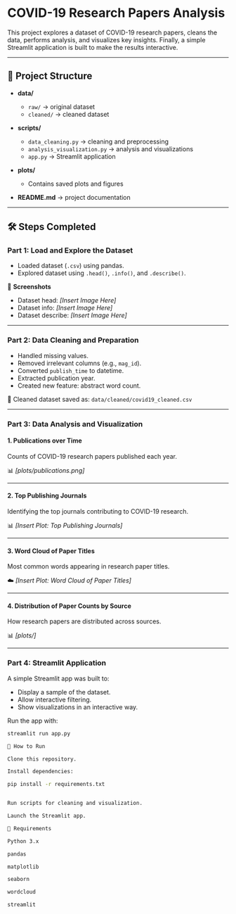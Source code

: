 # COVID-19 Research Papers Analysis

This project explores a dataset of COVID-19 research papers, cleans the data, performs analysis, and visualizes key insights. Finally, a simple Streamlit application is built to make the results interactive.

---

## 📂 Project Structure

- **data/**  
  - `raw/` → original dataset  
  - `cleaned/` → cleaned dataset  

- **scripts/**  
  - `data_cleaning.py` → cleaning and preprocessing  
  - `analysis_visualization.py` → analysis and visualizations  
  - `app.py` → Streamlit application  

- **plots/**  
  - Contains saved plots and figures  

- **README.md** → project documentation  

---

## 🛠️ Steps Completed

### Part 1: Load and Explore the Dataset
- Loaded dataset (`.csv`) using pandas.  
- Explored dataset using `.head()`, `.info()`, and `.describe()`.

📸 **Screenshots**  
- Dataset head: *[Insert Image Here]*  
- Dataset info: *[Insert Image Here]*  
- Dataset describe: *[Insert Image Here]*  

---

### Part 2: Data Cleaning and Preparation
- Handled missing values.  
- Removed irrelevant columns (e.g., `mag_id`).  
- Converted `publish_time` to datetime.  
- Extracted publication year.  
- Created new feature: abstract word count.  

📂 Cleaned dataset saved as: `data/cleaned/covid19_cleaned.csv`

---

### Part 3: Data Analysis and Visualization

#### 1. Publications over Time  
Counts of COVID-19 research papers published each year.  

📊 *[plots/publications.png]*  

---

#### 2. Top Publishing Journals  
Identifying the top journals contributing to COVID-19 research.  

📊 *[Insert Plot: Top Publishing Journals]*  

---

#### 3. Word Cloud of Paper Titles  
Most common words appearing in research paper titles.  

☁️ *[Insert Plot: Word Cloud of Paper Titles]*  

---

#### 4. Distribution of Paper Counts by Source  
How research papers are distributed across sources.  

📊 *[plots/]*  

---

### Part 4: Streamlit Application
A simple Streamlit app was built to:  
- Display a sample of the dataset.  
- Allow interactive filtering.  
- Show visualizations in an interactive way.  

Run the app with:  
```bash
streamlit run app.py

🚀 How to Run

Clone this repository.

Install dependencies:

pip install -r requirements.txt


Run scripts for cleaning and visualization.

Launch the Streamlit app.

📌 Requirements

Python 3.x

pandas

matplotlib

seaborn

wordcloud

streamlit
